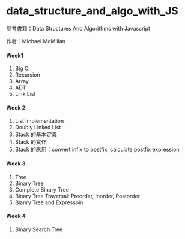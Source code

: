 data_structure_and_algo_with_JS
===============================

參考書籍：Data Structures And Algorithms with Javascript
           
作者：Michael McMillan

#### Week1

1. Big O
2. Recursion
3. Array
4. ADT
5. Link List


#### Week 2

1. List Implementation
2. Doubly Linked List 
3. Stack 的基本定義
4. Stack 的實作
5. Stack 的應用：convert infix to postfix, calculate postfix expression

#### Week 3

1. Tree
2. Binary Tree
3. Complete Binary Tree
4. Binary Tree Traversal: Preorder, Inorder, Postorder
5. Bianry Tree and Expressoin


#### Week 4

1. Binary Search Tree